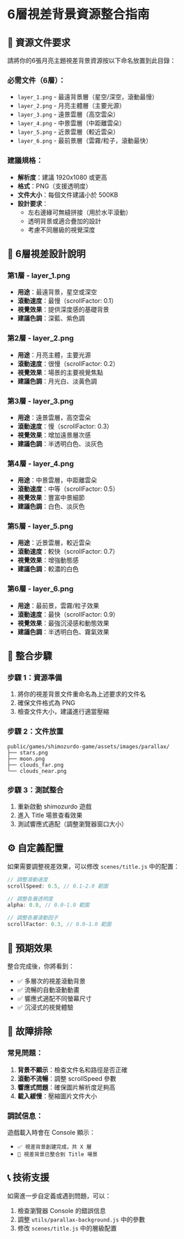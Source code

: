 # 6層視差背景資源整合指南

## 📁 資源文件要求

請將你的6張月亮主題視差背景資源按以下命名放置到此目錄：

### 必需文件（6層）：
- `layer_1.png` - 最遠背景層（星空/深空，滾動最慢）
- `layer_2.png` - 月亮主體層（主要光源）
- `layer_3.png` - 遠景雲層（高空雲朵）
- `layer_4.png` - 中景雲層（中距離雲朵）
- `layer_5.png` - 近景雲層（較近雲朵）
- `layer_6.png` - 最前景層（雲霧/粒子，滾動最快）

### 建議規格：
- **解析度**：建議 1920x1080 或更高
- **格式**：PNG（支援透明度）
- **文件大小**：每個文件建議小於 500KB
- **設計要求**：
  - 左右邊緣可無縫拼接（用於水平滾動）
  - 透明背景或適合疊加的設計
  - 考慮不同層級的視覺深度

## 🎨 6層視差設計說明

### 第1層 - layer_1.png
- **用途**：最遠背景，星空或深空
- **滾動速度**：最慢（scrollFactor: 0.1）
- **視覺效果**：提供深度感的基礎背景
- **建議色調**：深藍、紫色調

### 第2層 - layer_2.png
- **用途**：月亮主體，主要光源
- **滾動速度**：很慢（scrollFactor: 0.2）
- **視覺效果**：場景的主要視覺焦點
- **建議色調**：月光白、淡黃色調

### 第3層 - layer_3.png
- **用途**：遠景雲層，高空雲朵
- **滾動速度**：慢（scrollFactor: 0.3）
- **視覺效果**：增加遠景層次感
- **建議色調**：半透明白色、淡灰色

### 第4層 - layer_4.png
- **用途**：中景雲層，中距離雲朵
- **滾動速度**：中等（scrollFactor: 0.5）
- **視覺效果**：豐富中景細節
- **建議色調**：白色、淡灰色

### 第5層 - layer_5.png
- **用途**：近景雲層，較近雲朵
- **滾動速度**：較快（scrollFactor: 0.7）
- **視覺效果**：增強動態感
- **建議色調**：較濃的白色

### 第6層 - layer_6.png
- **用途**：最前景，雲霧/粒子效果
- **滾動速度**：最快（scrollFactor: 0.9）
- **視覺效果**：最強沉浸感和動態效果
- **建議色調**：半透明白色、霧氣效果

## 🔧 整合步驟

### 步驟 1：資源準備
1. 將你的視差背景文件重命名為上述要求的文件名
2. 確保文件格式為 PNG
3. 檢查文件大小，建議進行適當壓縮

### 步驟 2：文件放置
```
public/games/shimozurdo-game/assets/images/parallax/
├── stars.png
├── moon.png
├── clouds_far.png
└── clouds_near.png
```

### 步驟 3：測試整合
1. 重新啟動 shimozurdo 遊戲
2. 進入 Title 場景查看效果
3. 測試響應式適配（調整瀏覽器窗口大小）

## ⚙️ 自定義配置

如果需要調整視差效果，可以修改 `scenes/title.js` 中的配置：

```javascript
// 調整滾動速度
scrollSpeed: 0.5, // 0.1-2.0 範圍

// 調整各層透明度
alpha: 0.8, // 0.0-1.0 範圍

// 調整各層滾動因子
scrollFactor: 0.3, // 0.0-1.0 範圍
```

## 🎯 預期效果

整合完成後，你將看到：
- ✅ 多層次的視差滾動背景
- ✅ 流暢的自動滾動動畫
- ✅ 響應式適配不同螢幕尺寸
- ✅ 沉浸式的視覺體驗

## 🐛 故障排除

### 常見問題：
1. **背景不顯示**：檢查文件名和路徑是否正確
2. **滾動不流暢**：調整 scrollSpeed 參數
3. **響應式問題**：確保圖片解析度足夠高
4. **載入緩慢**：壓縮圖片文件大小

### 調試信息：
遊戲載入時會在 Console 顯示：
- `✅ 視差背景創建完成，共 X 層`
- `🌙 視差背景已整合到 Title 場景`

## 📞 技術支援

如需進一步自定義或遇到問題，可以：
1. 檢查瀏覽器 Console 的錯誤信息
2. 調整 `utils/parallax-background.js` 中的參數
3. 修改 `scenes/title.js` 中的層級配置
